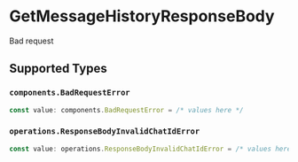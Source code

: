 # GetMessageHistoryResponseBody

Bad request


## Supported Types

### `components.BadRequestError`

```typescript
const value: components.BadRequestError = /* values here */
```

### `operations.ResponseBodyInvalidChatIdError`

```typescript
const value: operations.ResponseBodyInvalidChatIdError = /* values here */
```

